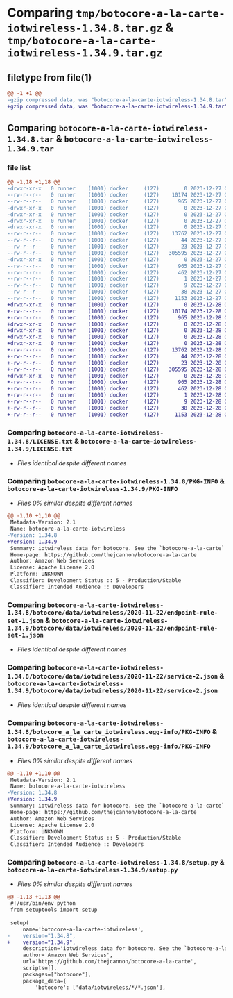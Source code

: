 # Comparing `tmp/botocore-a-la-carte-iotwireless-1.34.8.tar.gz` & `tmp/botocore-a-la-carte-iotwireless-1.34.9.tar.gz`

## filetype from file(1)

```diff
@@ -1 +1 @@
-gzip compressed data, was "botocore-a-la-carte-iotwireless-1.34.8.tar", last modified: Wed Dec 27 01:06:44 2023, max compression
+gzip compressed data, was "botocore-a-la-carte-iotwireless-1.34.9.tar", last modified: Thu Dec 28 01:06:45 2023, max compression
```

## Comparing `botocore-a-la-carte-iotwireless-1.34.8.tar` & `botocore-a-la-carte-iotwireless-1.34.9.tar`

### file list

```diff
@@ -1,18 +1,18 @@
-drwxr-xr-x   0 runner    (1001) docker     (127)        0 2023-12-27 01:06:44.311316 botocore-a-la-carte-iotwireless-1.34.8/
--rw-r--r--   0 runner    (1001) docker     (127)    10174 2023-12-27 01:06:44.000000 botocore-a-la-carte-iotwireless-1.34.8/LICENSE.txt
--rw-r--r--   0 runner    (1001) docker     (127)      965 2023-12-27 01:06:44.311316 botocore-a-la-carte-iotwireless-1.34.8/PKG-INFO
-drwxr-xr-x   0 runner    (1001) docker     (127)        0 2023-12-27 01:06:44.307316 botocore-a-la-carte-iotwireless-1.34.8/botocore/
-drwxr-xr-x   0 runner    (1001) docker     (127)        0 2023-12-27 01:06:44.307316 botocore-a-la-carte-iotwireless-1.34.8/botocore/data/
-drwxr-xr-x   0 runner    (1001) docker     (127)        0 2023-12-27 01:06:44.307316 botocore-a-la-carte-iotwireless-1.34.8/botocore/data/iotwireless/
-drwxr-xr-x   0 runner    (1001) docker     (127)        0 2023-12-27 01:06:44.307316 botocore-a-la-carte-iotwireless-1.34.8/botocore/data/iotwireless/2020-11-22/
--rw-r--r--   0 runner    (1001) docker     (127)    13762 2023-12-27 01:06:29.000000 botocore-a-la-carte-iotwireless-1.34.8/botocore/data/iotwireless/2020-11-22/endpoint-rule-set-1.json
--rw-r--r--   0 runner    (1001) docker     (127)       44 2023-12-27 01:06:29.000000 botocore-a-la-carte-iotwireless-1.34.8/botocore/data/iotwireless/2020-11-22/examples-1.json
--rw-r--r--   0 runner    (1001) docker     (127)       23 2023-12-27 01:06:29.000000 botocore-a-la-carte-iotwireless-1.34.8/botocore/data/iotwireless/2020-11-22/paginators-1.json
--rw-r--r--   0 runner    (1001) docker     (127)   305595 2023-12-27 01:06:29.000000 botocore-a-la-carte-iotwireless-1.34.8/botocore/data/iotwireless/2020-11-22/service-2.json
-drwxr-xr-x   0 runner    (1001) docker     (127)        0 2023-12-27 01:06:44.311316 botocore-a-la-carte-iotwireless-1.34.8/botocore_a_la_carte_iotwireless.egg-info/
--rw-r--r--   0 runner    (1001) docker     (127)      965 2023-12-27 01:06:44.000000 botocore-a-la-carte-iotwireless-1.34.8/botocore_a_la_carte_iotwireless.egg-info/PKG-INFO
--rw-r--r--   0 runner    (1001) docker     (127)      462 2023-12-27 01:06:44.000000 botocore-a-la-carte-iotwireless-1.34.8/botocore_a_la_carte_iotwireless.egg-info/SOURCES.txt
--rw-r--r--   0 runner    (1001) docker     (127)        1 2023-12-27 01:06:44.000000 botocore-a-la-carte-iotwireless-1.34.8/botocore_a_la_carte_iotwireless.egg-info/dependency_links.txt
--rw-r--r--   0 runner    (1001) docker     (127)        9 2023-12-27 01:06:44.000000 botocore-a-la-carte-iotwireless-1.34.8/botocore_a_la_carte_iotwireless.egg-info/top_level.txt
--rw-r--r--   0 runner    (1001) docker     (127)       38 2023-12-27 01:06:44.311316 botocore-a-la-carte-iotwireless-1.34.8/setup.cfg
--rw-r--r--   0 runner    (1001) docker     (127)     1153 2023-12-27 01:06:44.000000 botocore-a-la-carte-iotwireless-1.34.8/setup.py
+drwxr-xr-x   0 runner    (1001) docker     (127)        0 2023-12-28 01:06:45.874311 botocore-a-la-carte-iotwireless-1.34.9/
+-rw-r--r--   0 runner    (1001) docker     (127)    10174 2023-12-28 01:06:45.000000 botocore-a-la-carte-iotwireless-1.34.9/LICENSE.txt
+-rw-r--r--   0 runner    (1001) docker     (127)      965 2023-12-28 01:06:45.874311 botocore-a-la-carte-iotwireless-1.34.9/PKG-INFO
+drwxr-xr-x   0 runner    (1001) docker     (127)        0 2023-12-28 01:06:45.874311 botocore-a-la-carte-iotwireless-1.34.9/botocore/
+drwxr-xr-x   0 runner    (1001) docker     (127)        0 2023-12-28 01:06:45.874311 botocore-a-la-carte-iotwireless-1.34.9/botocore/data/
+drwxr-xr-x   0 runner    (1001) docker     (127)        0 2023-12-28 01:06:45.874311 botocore-a-la-carte-iotwireless-1.34.9/botocore/data/iotwireless/
+drwxr-xr-x   0 runner    (1001) docker     (127)        0 2023-12-28 01:06:45.874311 botocore-a-la-carte-iotwireless-1.34.9/botocore/data/iotwireless/2020-11-22/
+-rw-r--r--   0 runner    (1001) docker     (127)    13762 2023-12-28 01:06:26.000000 botocore-a-la-carte-iotwireless-1.34.9/botocore/data/iotwireless/2020-11-22/endpoint-rule-set-1.json
+-rw-r--r--   0 runner    (1001) docker     (127)       44 2023-12-28 01:06:26.000000 botocore-a-la-carte-iotwireless-1.34.9/botocore/data/iotwireless/2020-11-22/examples-1.json
+-rw-r--r--   0 runner    (1001) docker     (127)       23 2023-12-28 01:06:26.000000 botocore-a-la-carte-iotwireless-1.34.9/botocore/data/iotwireless/2020-11-22/paginators-1.json
+-rw-r--r--   0 runner    (1001) docker     (127)   305595 2023-12-28 01:06:26.000000 botocore-a-la-carte-iotwireless-1.34.9/botocore/data/iotwireless/2020-11-22/service-2.json
+drwxr-xr-x   0 runner    (1001) docker     (127)        0 2023-12-28 01:06:45.874311 botocore-a-la-carte-iotwireless-1.34.9/botocore_a_la_carte_iotwireless.egg-info/
+-rw-r--r--   0 runner    (1001) docker     (127)      965 2023-12-28 01:06:45.000000 botocore-a-la-carte-iotwireless-1.34.9/botocore_a_la_carte_iotwireless.egg-info/PKG-INFO
+-rw-r--r--   0 runner    (1001) docker     (127)      462 2023-12-28 01:06:45.000000 botocore-a-la-carte-iotwireless-1.34.9/botocore_a_la_carte_iotwireless.egg-info/SOURCES.txt
+-rw-r--r--   0 runner    (1001) docker     (127)        1 2023-12-28 01:06:45.000000 botocore-a-la-carte-iotwireless-1.34.9/botocore_a_la_carte_iotwireless.egg-info/dependency_links.txt
+-rw-r--r--   0 runner    (1001) docker     (127)        9 2023-12-28 01:06:45.000000 botocore-a-la-carte-iotwireless-1.34.9/botocore_a_la_carte_iotwireless.egg-info/top_level.txt
+-rw-r--r--   0 runner    (1001) docker     (127)       38 2023-12-28 01:06:45.874311 botocore-a-la-carte-iotwireless-1.34.9/setup.cfg
+-rw-r--r--   0 runner    (1001) docker     (127)     1153 2023-12-28 01:06:45.000000 botocore-a-la-carte-iotwireless-1.34.9/setup.py
```

### Comparing `botocore-a-la-carte-iotwireless-1.34.8/LICENSE.txt` & `botocore-a-la-carte-iotwireless-1.34.9/LICENSE.txt`

 * *Files identical despite different names*

### Comparing `botocore-a-la-carte-iotwireless-1.34.8/PKG-INFO` & `botocore-a-la-carte-iotwireless-1.34.9/PKG-INFO`

 * *Files 0% similar despite different names*

```diff
@@ -1,10 +1,10 @@
 Metadata-Version: 2.1
 Name: botocore-a-la-carte-iotwireless
-Version: 1.34.8
+Version: 1.34.9
 Summary: iotwireless data for botocore. See the `botocore-a-la-carte` package for more info.
 Home-page: https://github.com/thejcannon/botocore-a-la-carte
 Author: Amazon Web Services
 License: Apache License 2.0
 Platform: UNKNOWN
 Classifier: Development Status :: 5 - Production/Stable
 Classifier: Intended Audience :: Developers
```

### Comparing `botocore-a-la-carte-iotwireless-1.34.8/botocore/data/iotwireless/2020-11-22/endpoint-rule-set-1.json` & `botocore-a-la-carte-iotwireless-1.34.9/botocore/data/iotwireless/2020-11-22/endpoint-rule-set-1.json`

 * *Files identical despite different names*

### Comparing `botocore-a-la-carte-iotwireless-1.34.8/botocore/data/iotwireless/2020-11-22/service-2.json` & `botocore-a-la-carte-iotwireless-1.34.9/botocore/data/iotwireless/2020-11-22/service-2.json`

 * *Files identical despite different names*

### Comparing `botocore-a-la-carte-iotwireless-1.34.8/botocore_a_la_carte_iotwireless.egg-info/PKG-INFO` & `botocore-a-la-carte-iotwireless-1.34.9/botocore_a_la_carte_iotwireless.egg-info/PKG-INFO`

 * *Files 0% similar despite different names*

```diff
@@ -1,10 +1,10 @@
 Metadata-Version: 2.1
 Name: botocore-a-la-carte-iotwireless
-Version: 1.34.8
+Version: 1.34.9
 Summary: iotwireless data for botocore. See the `botocore-a-la-carte` package for more info.
 Home-page: https://github.com/thejcannon/botocore-a-la-carte
 Author: Amazon Web Services
 License: Apache License 2.0
 Platform: UNKNOWN
 Classifier: Development Status :: 5 - Production/Stable
 Classifier: Intended Audience :: Developers
```

### Comparing `botocore-a-la-carte-iotwireless-1.34.8/setup.py` & `botocore-a-la-carte-iotwireless-1.34.9/setup.py`

 * *Files 0% similar despite different names*

```diff
@@ -1,13 +1,13 @@
 #!/usr/bin/env python
 from setuptools import setup
 
 setup(
     name='botocore-a-la-carte-iotwireless',
-    version="1.34.8",
+    version="1.34.9",
     description='iotwireless data for botocore. See the `botocore-a-la-carte` package for more info.',
     author='Amazon Web Services',
     url='https://github.com/thejcannon/botocore-a-la-carte',
     scripts=[],
     packages=["botocore"],
     package_data={
         'botocore': ['data/iotwireless/*/*.json'],
```


